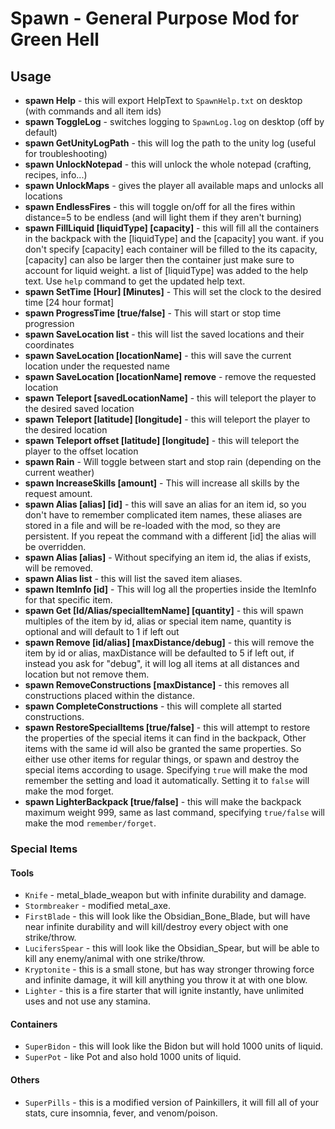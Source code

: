 # Spawn - General Purpose Mod for Green Hell

## Usage

* **spawn Help** - this will export HelpText to `SpawnHelp.txt` on desktop (with commands and all item ids)
* **spawn ToggleLog** - switches logging to `SpawnLog.log` on desktop (off by default)
* **spawn GetUnityLogPath** - this will log the path to the unity log (useful for troubleshooting)
* **spawn UnlockNotepad** - this will unlock the whole notepad (crafting, recipes, info...)
* **spawn UnlockMaps** - gives the player all available maps and unlocks all locations
* **spawn EndlessFires** - this will toggle on/off for all the fires within distance=5 to be endless (and will light them if they aren't burning)
* **spawn FillLiquid [liquidType] [capacity]** - this will fill all the containers in the backpack with the [liquidType] and the [capacity] you want. if you don't specify [capacity] each container will be filled to the its capacity, [capacity] can also be larger then the container just make sure to account for liquid weight. a list of [liquidType] was added to the help text. Use `help` command to get the updated help text.
* **spawn SetTime [Hour] [Minutes]** - This will set the clock to the desired time [24 hour format]
* **spawn ProgressTime [true/false]** - This will start or stop time progression
* **spawn SaveLocation list** - this will list the saved locations and their coordinates
* **spawn SaveLocation [locationName]** - this will save the current location under the requested name
* **spawn SaveLocation [locationName] remove** - remove the requested location
* **spawn Teleport [savedLocationName]** - this will teleport the player to the desired saved location
* **spawn Teleport [latitude] [longitude]** - this will teleport the player to the desired location
* **spawn Teleport offset [latitude] [longitude]** - this will teleport the player to the offset location
* **spawn Rain** - Will toggle between start and stop rain (depending on the current weather)
* **spawn IncreaseSkills [amount]** - This will increase all skills by the request amount.
* **spawn Alias [alias] [id]** - this will save an alias for an item id, so you don't have to remember complicated item names, these aliases are stored in a file and will be re-loaded with the mod, so they are persistent. If you repeat the command with a different [id] the alias will be overridden.
* **spawn Alias [alias]** - Without specifying an item id, the alias if exists, will be removed.
* **spawn Alias list** - this will list the saved item aliases.
* **spawn ItemInfo [id]** - This will log all the properties inside the ItemInfo for that specific item.
* **spawn Get [Id/Alias/specialItemName] [quantity]** - this will spawn multiples of the item by id, alias or special item name, quantity is optional and will default to 1 if left out
* **spawn Remove [id/alias] [maxDistance/debug]** - this will remove the item by id or alias, maxDistance will be defaulted to 5 if left out, if instead you ask for "debug", it will log all items at all distances and location but not remove them.
* **spawn RemoveConstructions [maxDistance]** - this removes all constructions placed within the distance.
* **spawn CompleteConstructions** - this will complete all started constructions.
* **spawn RestoreSpecialItems [true/false]** - this will attempt to restore the properties of the special items it can find in the backpack, Other items with the same id will also be granted the same properties. So either use other items for regular things, or spawn and destroy the special items according to usage. Specifying `true` will make the mod remember the setting and load it automatically. Setting it to `false` will make the mod forget.
* **spawn LighterBackpack [true/false]** - this will make the backpack maximum weight 999, same as last command, specifying `true/false` will make the mod `remember/forget`.

### Special Items

#### Tools

* `Knife` - metal_blade_weapon but with infinite durability and damage.
* `Stormbreaker` - modified metal_axe.
* `FirstBlade` - this will look like the Obsidian_Bone_Blade, but will have near infinite durability and will kill/destroy every object with one strike/throw.
* `LucifersSpear` - this will look like the Obsidian_Spear, but will be able to kill any enemy/animal with one strike/throw.
* `Kryptonite` - this is a small stone, but has way stronger throwing force and infinite damage, it will kill anything you throw it at with one blow.
* `Lighter` - this is a fire starter that will ignite instantly, have unlimited uses and not use any stamina.

#### Containers

* `SuperBidon` - this will look like the Bidon but will hold 1000 units of liquid.
* `SuperPot` - like Pot and also hold 1000 units of liquid.

#### Others

* `SuperPills` - this is a modified version of Painkillers, it will fill all of your stats, cure insomnia, fever, and venom/poison.
